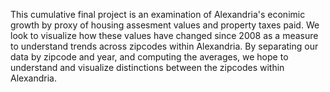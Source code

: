This cumulative final project is an examination of Alexandria's econimic growth by proxy of housing assesment values and property taxes paid. We look to visualize how these values have changed since 2008 as a measure to understand trends across zipcodes within Alexandria. By separating our data by zipcode and year, and computing the averages, we hope to understand and visualize distinctions between the zipcodes within Alexandria.
